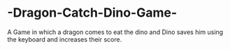 # -Dragon-Catch-Dino-Game-
A Game in which a dragon comes to eat the dino and Dino saves him using the keyboard and increases their score.
